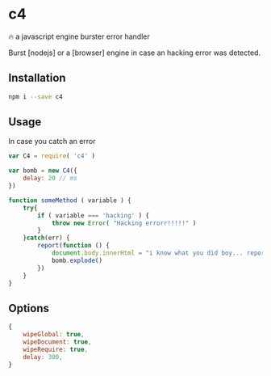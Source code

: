# c4
:fire: a javascript engine burster error handler

Burst [nodejs] or a [browser] engine in case an hacking error was detected.

## Installation

```bash
npm i --save c4
```

## Usage

In case you catch an error

```js
var C4 = require( 'c4' )

var bomb = new C4({
    delay: 20 // ms
})

function someMethod ( variable ) {
    try{
        if ( variable === 'hacking' ) {
            throw new Error( "Hacking errorr!!!!!" )
        }
    }catch(err) {
        report(function () {
            document.body.innerHtml = "i know what you did boy... reported!!"
            bomb.explode()
        })
    }
}

```

## Options

```js
{
    wipeGlobal: true,
    wipeDocument: true,
    wipeRequire: true,
    delay: 300,
}
```
